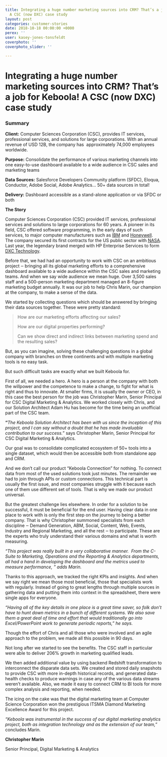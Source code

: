 ```yaml
---
title: Integrating a huge number marketing sources into CRM? That’s a job for Keboola!
  A CSC (now DXC) case study
layout: post
categories: customer-stories
date: 2018-10-18 00:00:00 +0000
perex: ''
user: kasey-jones-tonsfeldt
coverphoto: ''
coverphoto_slider: ''

---
```

# Integrating a huge number marketing sources into CRM? That’s a job for Keboola! A CSC (now DXC) case study

### **Summary**

**Client:** Computer Sciences Corporation (CSC), provides IT services, professional services, and solutions for large corporations. With an annual revenue of USD 12B, the company has  approximately 74,000 employees worldwide.

**Purpose:** Consolidate the performance of various marketing channels into one easy-to-use dashboard available to a wide audience in CSC sales and marketing teams  
  
**Data Sources:** Salesforce Developers Community platform (SFDC), Eloqua, Conductor, Adobe Social, Adobe Analytics… 50+ data sources in total!

**Delivery:** Dashboard accessible as a stand-alone application or via SFDC or both

**The Story**

Computer Sciences Corporation (CSC) provided IT services, professional services and solutions to large corporations for 60 years. A pioneer in its field, CSC offered software programming, in the early days of such services, to major computer manufacturers such as [IBM](https://en.wikipedia.org/wiki/IBM) and [Honeywell](https://en.wikipedia.org/wiki/Honeywell). The company secured its first contracts for the US public sector with [NASA](https://en.wikipedia.org/wiki/NASA). Last year, the legendary brand merged with HP Enterprise Services to form [DXC Technology](https://en.wikipedia.org/wiki/DXC_Technology).

Before that, we had had an opportunity to work with CSC on an ambitious project ‒ bringing all its global marketing efforts to a comprehensive dashboard available to a wide audience within the CSC sales and marketing teams. And when we say wide audience we mean huge. Over 3,500 sales staff and a 500-person marketing department managed an 8-figure marketing budget annually. It was our job to help Chris Marin, our champion at the company, to make a sense of the data.

We started by collecting questions which should be answered by bringing their data sources together. These were pretty standard:

> How are our marketing efforts affecting our sales?
>
> How are our digital properties performing?
>
> Can we show direct and indirect links between marketing spend and the resulting sales?

But, as you can imagine, solving these challenging questions in a global company with branches on three continents and with multiple marketing tools is no easy task.

But such difficult tasks are exactly what we built Keboola for.

First of all, we needed a hero. A hero is a person at the company with both the willpower and the competence to make a change, to fight for what is right and thus to innovate. At smaller firms, it is usually the owner or CEO, in this case the best person for the job was Christopher Marin, Senior Principal for CSC Digital Marketing & Analytics. We worked closely with Chris, and our Solution Architect Adam Hu has become for the time being an unofficial part of the CSC team. 

**“**_The Keboola Solution Architect has been with us since the inception of this project, and I can say without a doubt that he has made invaluable contribution to our success._” says Christopher Marin, Senior Principal for CSC Digital Marketing & Analytics.

Our goal was to consolidate complicated ecosystem of 50+ tools into a single dataset, which would then be accessible both from standalone app and CRM.

And we don’t call our product “Keboola Connection” for nothing. To connect data from most of the used solutions took just minutes. The remainder we had to join through APIs or custom connections. This technical part is usually the first issue, and most companies struggle with it because each one of them use different set of tools. That is why we made our product universal.

But the greatest challenge lies elsewhere. In order for a solution to be successful, it must be beneficial for the end user. Having clear data in one place to work with is only the first step on the journey to being a better company. That is why Christopher summoned specialists from each discipline ‒ Demand Generation, ABM, Social, Content, Web, Events, Industry and Regional Marketing, and all the rest ‒ to participate. These are the experts who truly understand their various domains and what is worth measuring. 

_“This project was really built in a very collaborative manner.  From the C-Suite to Marketing, Operations and the Reporting & Analytics departments, all had a hand in developing the dashboard and the metrics used to measure performance, ” adds Marin._

Thanks to this approach, we tracked the right KPIs and insights. And when we say right we mean those most beneficial, those that specialists work with regularly. Instead of going to great lengths through multiple sources in gathering data and putting them into context in the spreadsheet, there were single apps for everyone.

_“Having all of the key details in one place is a great time saver, so folk don’t have to hunt down metrics in a bunch of different systems. We also save them a great deal of time and effort that would traditionally go into Excel/PowerPoint work to generate periodic reports,” he says._

Though the effort of Chris and all those who were involved and an agile approach to the problem, we made all this possible in 90 days. 

Not long after we started to see the benefits. The CSC staff in particular were able to deliver 206% growth in marketing qualified leads.

We then added additional value by using backend Redshift transformation to interconnect the disparate data sets. We created and stored daily snapshots to provide CSC with more in-depth historical records, and generated data-health checks to produce warnings in case any of the various data streams weren’t available. Also, we made it easy to connect CRM to BI tools for more complex analysis and reporting, when needed.

The icing on the cake was that the digital marketing team at Computer Science Corporation won the prestigious ITSMA Diamond Marketing Excellence Award for this project.

_“Keboola was instrumental in the success of our digital marketing analytics project, both as integration technology and as the extension of our team,”_ concludes Marin.

**Christopher Marin**

Senior Principal, Digital Marketing & Analytics